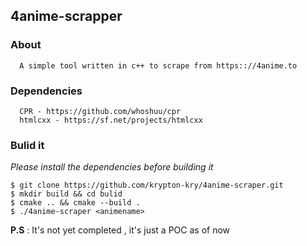 ## 4anime-scrapper

### About 

      A simple tool written in c++ to scrape from https:://4anime.to

### Dependencies 
      
      CPR - https://github.com/whoshuu/cpr
      htmlcxx - https://sf.net/projects/htmlcxx


### Bulid it

  *Please install the dependencies before building it*
 
    $ git clone https://github.com/krypton-kry/4anime-scraper.git
    $ mkdir build && cd bulid
    $ cmake .. && cmake --build .
    $ ./4anime-scraper <animename>
    
**P.S** : It's not yet completed , it's just a POC as of now
